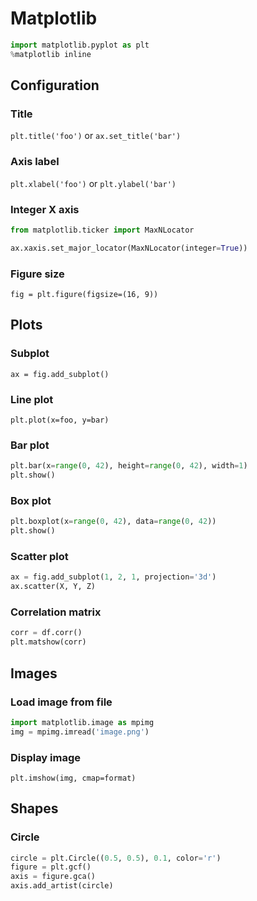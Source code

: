 # Matplotlib

```python
import matplotlib.pyplot as plt
%matplotlib inline
```

## Configuration

### Title

`plt.title('foo')` or `ax.set_title('bar')`

### Axis label

`plt.xlabel('foo')` or `plt.ylabel('bar')`

### Integer X axis

```python
from matplotlib.ticker import MaxNLocator

ax.xaxis.set_major_locator(MaxNLocator(integer=True))
```

### Figure size

`fig = plt.figure(figsize=(16, 9))`

## Plots

### Subplot

`ax = fig.add_subplot()`

### Line plot

`plt.plot(x=foo, y=bar)`

### Bar plot

```python
plt.bar(x=range(0, 42), height=range(0, 42), width=1)
plt.show()
```

### Box plot

```python
plt.boxplot(x=range(0, 42), data=range(0, 42))
plt.show()
```

### Scatter plot

```python
ax = fig.add_subplot(1, 2, 1, projection='3d')
ax.scatter(X, Y, Z)
```

### Correlation matrix

```python
corr = df.corr()
plt.matshow(corr)
```

## Images

### Load image from file

```python
import matplotlib.image as mpimg
img = mpimg.imread('image.png')
```

### Display image

`plt.imshow(img, cmap=format)`

## Shapes

### Circle

```python
circle = plt.Circle((0.5, 0.5), 0.1, color='r')
figure = plt.gcf()
axis = figure.gca()
axis.add_artist(circle)
```
